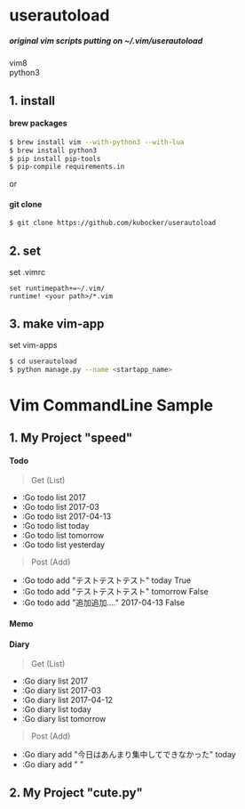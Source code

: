 # userautoload
##### original vim scripts putting on ~/.vim/userautoload

vim8  
python3  

## 1. install

#### brew packages
```bash
$ brew install vim --with-python3 --with-lua
$ brew install python3
$ pip install pip-tools
$ pip-compile requirements.in
```
or

#### git clone
```bash
$ git clone https://github.com/kubocker/userautoload
```

## 2. set
set .vimrc
```
set runtimepath+=~/.vim/
runtime! <your path>/*.vim
```

## 3. make vim-app
set vim-apps
```bash
$ cd userautoload
$ python manage.py --name <startapp_name>
```

# Vim CommandLine Sample

## 1. My Project "speed"

#### Todo
> Get (List)
- :Go todo list 2017
- :Go todo list 2017-03
- :Go todo list 2017-04-13
- :Go todo list today
- :Go todo list tomorrow
- :Go todo list yesterday 

> Post (Add)  
- :Go todo add "テストテストテスト" today True
- :Go todo add "テストテストテスト" tomorrow False
- :Go todo add "追加追加...." 2017-04-13 False


#### Memo


#### Diary

> Get (List)
- :Go diary list 2017
- :Go diary list 2017-03
- :Go diary list 2017-04-12
- :Go diary list today
- :Go diary list tomorrow

> Post (Add)
- :Go diary add "今日はあんまり集中してできなかった" today
- :Go diary add " "


## 2. My Project "cute.py"
